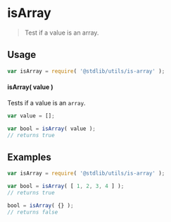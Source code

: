 # isArray

> Test if a value is an array.


<section class="usage">

## Usage

``` javascript
var isArray = require( '@stdlib/utils/is-array' );
```


#### isArray( value )

Tests if a value is an `array`.

``` javascript
var value = [];

var bool = isArray( value );
// returns true
```

</section>

<!-- /.usage -->


<section class="examples">

## Examples


``` javascript
var isArray = require( '@stdlib/utils/is-array' );

var bool = isArray( [ 1, 2, 3, 4 ] );
// returns true

bool = isArray( {} );
// returns false
```

</section>

<!-- /.examples -->

<section class="links">

</section>

<!-- /.links -->
